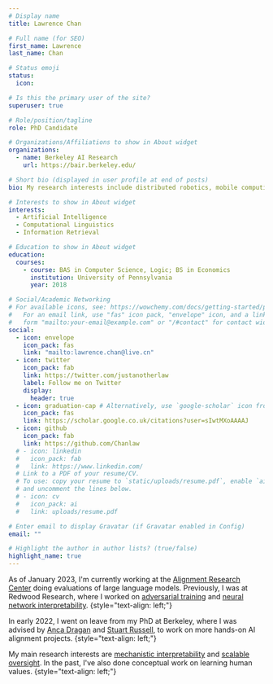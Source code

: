```yaml
---
# Display name
title: Lawrence Chan

# Full name (for SEO)
first_name: Lawrence
last_name: Chan

# Status emoji
status:
  icon:

# Is this the primary user of the site?
superuser: true

# Role/position/tagline
role: PhD Candidate

# Organizations/Affiliations to show in About widget
organizations:
  - name: Berkeley AI Research
    url: https://bair.berkeley.edu/

# Short bio (displayed in user profile at end of posts)
bio: My research interests include distributed robotics, mobile computing and programmable matter.

# Interests to show in About widget
interests:
  - Artificial Intelligence
  - Computational Linguistics
  - Information Retrieval

# Education to show in About widget
education:
  courses:
    - course: BAS in Computer Science, Logic; BS in Economics
      institution: University of Pennsylvania
      year: 2018

# Social/Academic Networking
# For available icons, see: https://wowchemy.com/docs/getting-started/page-builder/#icons
#   For an email link, use "fas" icon pack, "envelope" icon, and a link in the
#   form "mailto:your-email@example.com" or "/#contact" for contact widget.
social:
  - icon: envelope
    icon_pack: fas
    link: "mailto:lawrence.chan@live.cn"
  - icon: twitter
    icon_pack: fab
    link: https://twitter.com/justanotherlaw
    label: Follow me on Twitter
    display:
      header: true
  - icon: graduation-cap # Alternatively, use `google-scholar` icon from `ai` icon pack
    icon_pack: fas
    link: https://scholar.google.co.uk/citations?user=sIwtMXoAAAAJ
  - icon: github
    icon_pack: fab
    link: https://github.com/Chanlaw
  # - icon: linkedin
  #   icon_pack: fab
  #   link: https://www.linkedin.com/
  # Link to a PDF of your resume/CV.
  # To use: copy your resume to `static/uploads/resume.pdf`, enable `ai` icons in `params.yaml`,
  # and uncomment the lines below.
  # - icon: cv
  #   icon_pack: ai
  #   link: uploads/resume.pdf

# Enter email to display Gravatar (if Gravatar enabled in Config)
email: ""

# Highlight the author in author lists? (true/false)
highlight_name: true
---
```


As of January 2023, I'm currently working at the [Alignment Research Center](https://alignment.org/) doing evaluations of large language models. Previously, I was at Redwood Research, where I worked on [adversarial training](https://arxiv.org/abs/2205.01663) and [neural network interpretability](https://www.alignmentforum.org/posts/JvZhhzycHu2Yd57RN/causal-scrubbing-a-method-for-rigorously-testing).
{style="text-align: left;"}

In early 2022, I went on leave from my PhD at Berkeley, where I was advised by [Anca Dragan](http://people.eecs.berkeley.edu/~anca/) and [Stuart Russell](http://people.eecs.berkeley.edu/~russell/), to work on more hands-on AI alignment projects.
{style="text-align: left;"}

My main research interests are [mechanistic interpretability](https://transformer-circuits.pub/2022/mech-interp-essay/index.html) and [scalable oversight](https://arxiv.org/abs/2211.03540). In the past, I've also done conceptual work on learning human values.
{style="text-align: left;"}

<!-- Previously,
{style="text-align: left;"} -->

